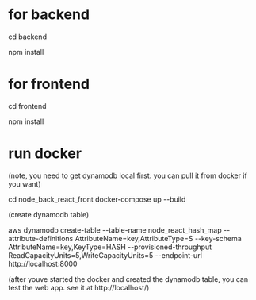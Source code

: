 # for backend
cd backend

npm install


# for frontend
cd frontend

npm install


# run docker
(note, you need to get dynamodb local first. you can pull it from docker if you want)

cd node_back_react_front
docker-compose up --build

(create dynamodb table)

aws dynamodb create-table --table-name node_react_hash_map --attribute-definitions AttributeName=key,AttributeType=S --key-schema AttributeName=key,KeyType=HASH --provisioned-throughput ReadCapacityUnits=5,WriteCapacityUnits=5 --endpoint-url http://localhost:8000

(after youve started the docker and created the dynamodb table, you can test the web app. see it at http://localhost/)
